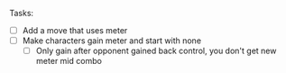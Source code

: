 Tasks:
- [ ] Add a move that uses meter
- [ ] Make characters gain meter and start with none
	- [ ] Only gain after opponent gained back control, you don't get new meter mid combo